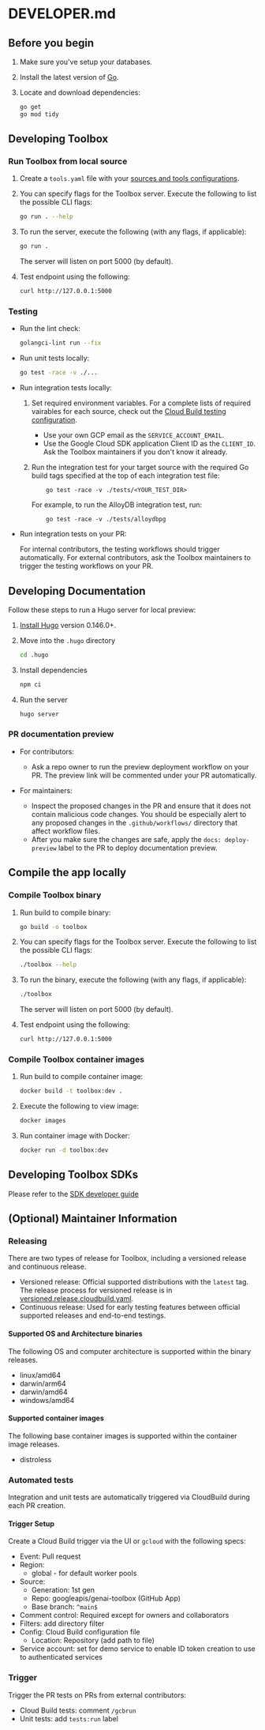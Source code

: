 # DEVELOPER.md

## Before you begin

1. Make sure you've setup your databases.

1. Install the latest version of [Go](https://go.dev/doc/install).

1. Locate and download dependencies:

    ```bash
    go get
    go mod tidy
    ```

## Developing Toolbox

### Run Toolbox from local source

1. Create a `tools.yaml` file with your [sources and tools configurations](./README.md#Configuration).

1. You can specify flags for the Toolbox server. Execute the following to list the possible CLI flags:

    ```bash
    go run . --help
    ```

1. To run the server, execute the following (with any flags, if applicable):

    ```bash
    go run .
    ```

    The server will listen on port 5000 (by default).

1. Test endpoint using the following:

    ```bash
    curl http://127.0.0.1:5000
    ```

### Testing

- Run the lint check:

    ```bash
    golangci-lint run --fix
    ```

- Run unit tests locally:

    ```bash
    go test -race -v ./...
    ```

- Run integration tests locally:
    1. Set required environment variables. For a complete lists of required
    vairables for each source, check out the [Cloud Build testing
    configuration](./.ci/integration.cloudbuild.yaml).
        - Use your own GCP email as the `SERVICE_ACCOUNT_EMAIL`.
        - Use the Google Cloud SDK application Client ID as the `CLIENT_ID`. Ask the
        Toolbox maintainers if you don't know it already.

    2. Run the integration test for your target source with the required Go
    build tags specified at the top of each integration test file:

        ```shell
            go test -race -v ./tests/<YOUR_TEST_DIR>
        ```

        For example, to run the AlloyDB integration test, run:

        ```shell
            go test -race -v ./tests/alloydbpg
        ```

- Run integration tests on your PR:

    For internal contributors, the testing workflows should trigger
    automatically. For external contributors, ask the Toolbox
    maintainers to trigger the testing workflows on your PR.

## Developing Documentation

Follow these steps to run a Hugo server for local preview:

1. [Install Hugo](https://gohugo.io/installation/macos/) version 0.146.0+.
1. Move into the `.hugo` directory

    ```bash
    cd .hugo
    ```

1. Install dependencies

    ```bash
    npm ci
    ```

1. Run the server

    ```bash
    hugo server
    ```

### PR documentation preview

- For contributors:

  - Ask a repo owner to run the preview deployment workflow on your PR. The preview link
    will be commented under your PR automatically.

- For maintainers:

  - Inspect the proposed changes in the PR and ensure that it does not contain
    malicious code changes. You should be especially alert to any proposed changes in the
    `.github/workflows/` directory that affect workflow files.
  - After you make sure the changes are safe, apply the `docs: deploy-preview`
    label to the PR to deploy documentation preview.

## Compile the app locally

### Compile Toolbox binary

1. Run build to compile binary:

    ```bash
    go build -o toolbox
    ```

1. You can specify flags for the Toolbox server. Execute the following to list the possible CLI flags:

    ```bash
    ./toolbox --help
    ```

1. To run the binary, execute the following (with any flags, if applicable):

    ```bash
    ./toolbox
    ```

    The server will listen on port 5000 (by default).

1. Test endpoint using the following:

    ```bash
    curl http://127.0.0.1:5000
    ```

### Compile Toolbox container images

1. Run build to compile container image:

    ```bash
    docker build -t toolbox:dev .
    ```

1. Execute the following to view image:

    ```bash
    docker images
    ```

1. Run container image with Docker:

    ```bash
    docker run -d toolbox:dev
    ```

## Developing Toolbox SDKs

Please refer to the [SDK developer guide](https://github.com/googleapis/mcp-toolbox-sdk-python/blob/main/DEVELOPER.md)

## (Optional) Maintainer Information

### Releasing

There are two types of release for Toolbox, including a versioned release and continuous release.

- Versioned release: Official supported distributions with the `latest` tag. The release process for versioned release is in [versioned.release.cloudbuild.yaml](https://github.com/googleapis/genai-toolbox/blob/main/versioned.release.cloudbuild.yaml).
- Continuous release: Used for early testing features between official supported releases and end-to-end testings.

#### Supported OS and Architecture binaries

The following OS and computer architecture is supported within the binary releases.

- linux/amd64
- darwin/arm64
- darwin/amd64
- windows/amd64

#### Supported container images

The following base container images is supported within the container image releases.

- distroless

### Automated tests

Integration and unit tests are automatically triggered via CloudBuild during each PR creation.

#### Trigger Setup

Create a Cloud Build trigger via the UI or `gcloud` with the following specs:

- Event: Pull request
- Region:
  - global - for default worker pools
- Source:
  - Generation: 1st gen
  - Repo: googleapis/genai-toolbox (GitHub App)
  - Base branch: `^main$`
- Comment control: Required except for owners and collaborators
- Filters: add directory filter
- Config: Cloud Build configuration file
  - Location: Repository (add path to file)
- Service account: set for demo service to enable ID token creation to use to authenticated services

### Trigger

Trigger the PR tests on PRs from external contributors:

- Cloud Build tests: comment `/gcbrun`
- Unit tests: add `tests:run` label
